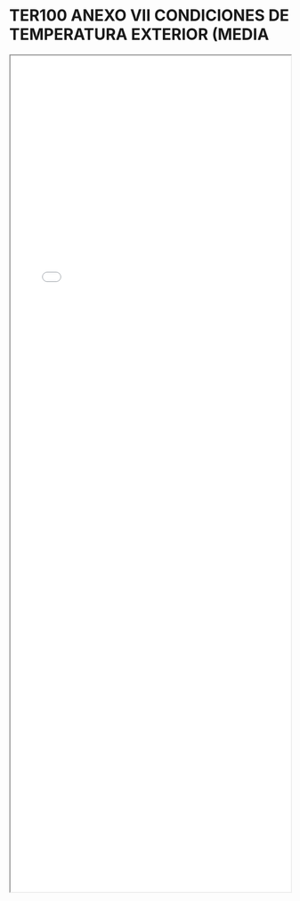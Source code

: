 
# TER100 ANEXO VII CONDICIONES DE TEMPERATURA EXTERIOR (MEDIA

<iframe src="../TER100 ANEXO VII CONDICIONES DE TEMPERATURA EXTERIOR (MEDIA.pdf" width="100%" height="1500px"></iframe>

